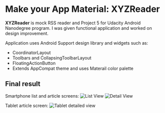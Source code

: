 # Make your App Material: XYZReader

**XYZReader** is mock RSS reader and Project 5 for Udacity Android Nanodegree program. I was given functional application and worked on design improvement.

Application uses Android Support design library and widgets such as: 
* CoordinatorLayout
* Toolbars and CollapsingToolbarLayout
* FloatingActionButton
* Extends AppCompat theme and uses Materail color palette

## Final result

Smartphone list and article screens:
![List View](http://i.imgur.com/ElR0FHd.gif) ![Detail View](http://i.imgur.com/WFOVBRC.gif)

Tablet article screen:
![Tablet detailed view](http://i.imgur.com/8K0PgLF.png)
